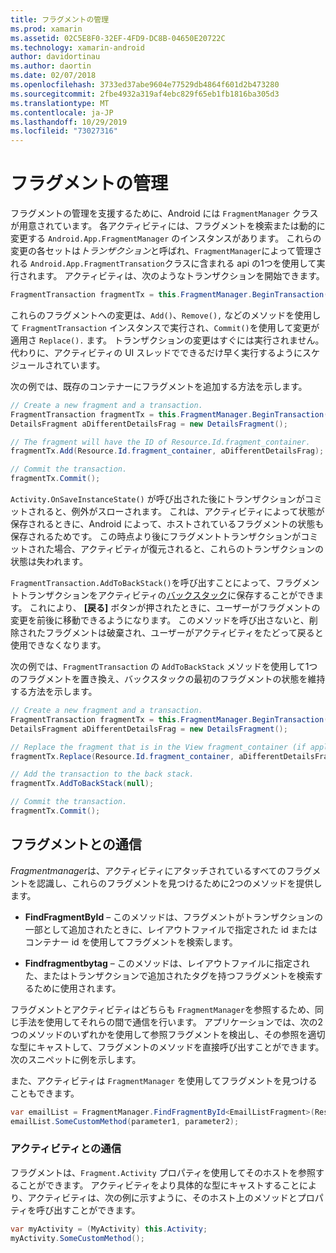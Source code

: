 ```yaml
---
title: フラグメントの管理
ms.prod: xamarin
ms.assetid: 02C5E8F0-32EF-4FD9-DC8B-04650E20722C
ms.technology: xamarin-android
author: davidortinau
ms.author: daortin
ms.date: 02/07/2018
ms.openlocfilehash: 3733ed37abe9604e77529db4864f601d2b473280
ms.sourcegitcommit: 2fbe4932a319af4ebc829f65eb1fb1816ba305d3
ms.translationtype: MT
ms.contentlocale: ja-JP
ms.lasthandoff: 10/29/2019
ms.locfileid: "73027316"
---
```

# <a name="managing-fragments"></a>フラグメントの管理

フラグメントの管理を支援するために、Android には `FragmentManager` クラスが用意されています。 各アクティビティには、フラグメントを検索または動的に変更する `Android.App.FragmentManager` のインスタンスがあります。 これらの変更の各セットは*トランザクション*と呼ばれ、`FragmentManager`によって管理される `Android.App.FragmentTransation`クラスに含まれる api の1つを使用して実行されます。 アクティビティは、次のようなトランザクションを開始できます。

```csharp
FragmentTransaction fragmentTx = this.FragmentManager.BeginTransaction();
```

これらのフラグメントへの変更は、`Add()`、`Remove(),` などのメソッドを使用して `FragmentTransaction` インスタンスで実行され、`Commit()`を使用して変更が適用さ `Replace().` ます。 トランザクションの変更はすぐには実行されません。
代わりに、アクティビティの UI スレッドでできるだけ早く実行するようにスケジュールされています。

次の例では、既存のコンテナーにフラグメントを追加する方法を示します。

```csharp
// Create a new fragment and a transaction.
FragmentTransaction fragmentTx = this.FragmentManager.BeginTransaction();
DetailsFragment aDifferentDetailsFrag = new DetailsFragment();

// The fragment will have the ID of Resource.Id.fragment_container.
fragmentTx.Add(Resource.Id.fragment_container, aDifferentDetailsFrag);

// Commit the transaction.
fragmentTx.Commit();
```

`Activity.OnSaveInstanceState()` が呼び出された後にトランザクションがコミットされると、例外がスローされます。 これは、アクティビティによって状態が保存されるときに、Android によって、ホストされているフラグメントの状態も保存されるためです。 この時点より後にフラグメントトランザクションがコミットされた場合、アクティビティが復元されると、これらのトランザクションの状態は失われます。

`FragmentTransaction.AddToBackStack()`を呼び出すことによって、フラグメントトランザクションをアクティビティの[バックスタック](https://developer.android.com/guide/topics/fundamentals/tasks-and-back-stack.html)に保存することができます。 これにより、 **[戻る]** ボタンが押されたときに、ユーザーがフラグメントの変更を前後に移動できるようになります。 このメソッドを呼び出さないと、削除されたフラグメントは破棄され、ユーザーがアクティビティをたどって戻ると使用できなくなります。

次の例では、`FragmentTransaction` の `AddToBackStack` メソッドを使用して1つのフラグメントを置き換え、バックスタックの最初のフラグメントの状態を維持する方法を示します。

```csharp
// Create a new fragment and a transaction.
FragmentTransaction fragmentTx = this.FragmentManager.BeginTransaction();
DetailsFragment aDifferentDetailsFrag = new DetailsFragment();

// Replace the fragment that is in the View fragment_container (if applicable).
fragmentTx.Replace(Resource.Id.fragment_container, aDifferentDetailsFrag);

// Add the transaction to the back stack.
fragmentTx.AddToBackStack(null);

// Commit the transaction.
fragmentTx.Commit();
```

## <a name="communicating-with-fragments"></a>フラグメントとの通信

*Fragmentmanager*は、アクティビティにアタッチされているすべてのフラグメントを認識し、これらのフラグメントを見つけるために2つのメソッドを提供します。

- **FindFragmentById** &ndash; このメソッドは、フラグメントがトランザクションの一部として追加されたときに、レイアウトファイルで指定された id またはコンテナー id を使用してフラグメントを検索します。

- **Findfragmentbytag** &ndash; このメソッドは、レイアウトファイルに指定された、またはトランザクションで追加されたタグを持つフラグメントを検索するために使用されます。

フラグメントとアクティビティはどちらも `FragmentManager`を参照するため、同じ手法を使用してそれらの間で通信を行います。 アプリケーションでは、次の2つのメソッドのいずれかを使用して参照フラグメントを検出し、その参照を適切な型にキャストして、フラグメントのメソッドを直接呼び出すことができます。 次のスニペットに例を示します。

また、アクティビティは `FragmentManager` を使用してフラグメントを見つけることもできます。

```csharp
var emailList = FragmentManager.FindFragmentById<EmailListFragment>(Resource.Id.email_list_fragment);
emailList.SomeCustomMethod(parameter1, parameter2);
```

### <a name="communicating-with-the-activity"></a>アクティビティとの通信

フラグメントは、`Fragment.Activity` プロパティを使用してそのホストを参照することができます。 アクティビティをより具体的な型にキャストすることにより、アクティビティは、次の例に示すように、そのホスト上のメソッドとプロパティを呼び出すことができます。

```csharp
var myActivity = (MyActivity) this.Activity;
myActivity.SomeCustomMethod();
```
